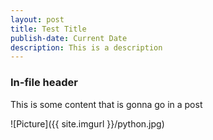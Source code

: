 ```yaml
---
layout: post
title: Test Title
publish-date: Current Date
description: This is a description
---
```


### In-file header

This is some content that is gonna go in a post

![Picture]({{ site.imgurl }}/python.jpg)
